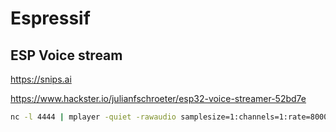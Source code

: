 # Espressif

## ESP Voice stream

<https://snips.ai>

<https://www.hackster.io/julianfschroeter/esp32-voice-streamer-52bd7e>

```sh
nc -l 4444 | mplayer -quiet -rawaudio samplesize=1:channels=1:rate=8000 -demuxer rawaudio -
```
